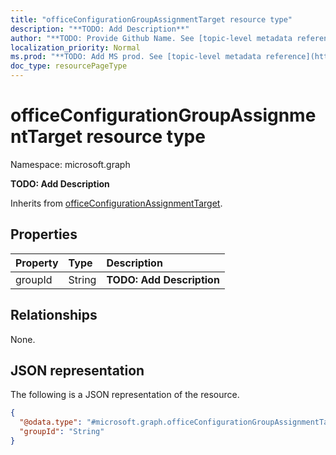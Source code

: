 ```yaml
---
title: "officeConfigurationGroupAssignmentTarget resource type"
description: "**TODO: Add Description**"
author: "**TODO: Provide Github Name. See [topic-level metadata reference](https://msgo.azurewebsites.net/add/document/guidelines/metadata.html#topic-level-metadata)**"
localization_priority: Normal
ms.prod: "**TODO: Add MS prod. See [topic-level metadata reference](https://msgo.azurewebsites.net/add/document/guidelines/metadata.html#topic-level-metadata)**"
doc_type: resourcePageType
---
```


# officeConfigurationGroupAssignmentTarget resource type


Namespace: microsoft.graph

**TODO: Add Description**


Inherits from [officeConfigurationAssignmentTarget](../resources/officeconfigurationassignmenttarget.md).

## Properties
|Property|Type|Description|
|:---|:---|:---|
|groupId|String|**TODO: Add Description**|

## Relationships
None.

## JSON representation
The following is a JSON representation of the resource.
<!-- {
  "blockType": "resource",
  "@odata.type": "microsoft.graph.officeConfigurationGroupAssignmentTarget"
}
-->
``` json
{
  "@odata.type": "#microsoft.graph.officeConfigurationGroupAssignmentTarget",
  "groupId": "String"
}
```

